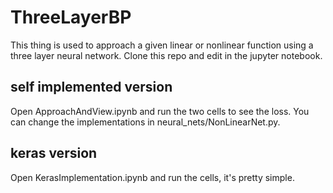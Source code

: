# ThreeLayerBP
This thing is used to approach a given linear or nonlinear function using a three layer neural network. Clone this repo and edit in the jupyter notebook.

## self implemented version
Open ApproachAndView.ipynb and run the two cells to see the loss. You can change the implementations in neural_nets/NonLinearNet.py.

## keras version
Open KerasImplementation.ipynb and run the cells, it's pretty simple.

